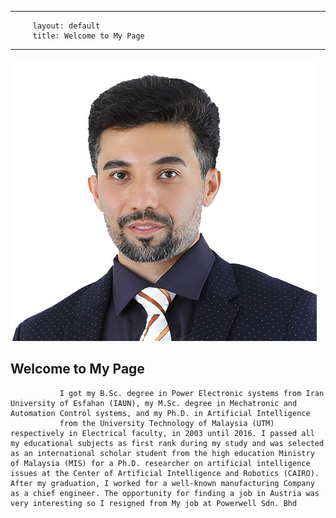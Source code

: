 <!-- index.md -->

---
         layout: default
         title: Welcome to My Page
---

![Your Profile Picture](/assets/M.R.jpg)

## Welcome to My Page

               I got my B.Sc. degree in Power Electronic systems from Iran University of Esfahan (IAUN), my M.Sc. degree in Mechatronic and Automation Control systems, and my Ph.D. in Artificial Intelligence 
               from the University Technology of Malaysia (UTM) respectively in Electrical faculty, in 2003 until 2016. I passed all my educational subjects as first rank during my study and was selected as an international scholar student from the high education Ministry of Malaysia (MIS) for a Ph.D. researcher on artificial intelligence issues at the Center of Artificial Intelligence and Robotics (CAIRO).  After my graduation, I worked for a well-known manufacturing Company as a chief engineer. The opportunity for finding a job in Austria was very interesting so I resigned from My job at Powerwell Sdn. Bhd
